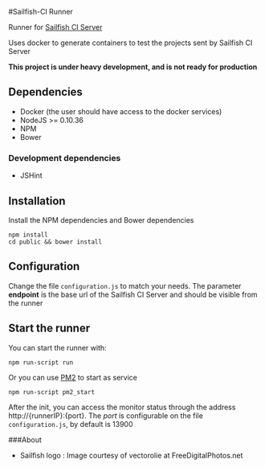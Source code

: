 #Sailfish-CI Runner

Runner for [Sailfish CI Server](https://github.com/urodoz/sailfish-server)

Uses docker to generate containers to test the projects sent by Sailfish CI Server

**This project is under heavy development, and is not ready for production**

## Dependencies

* Docker (the user should have access to the docker services)
* NodeJS >= 0.10.36
* NPM
* Bower

### Development dependencies

* JSHint

## Installation

Install the NPM dependencies and Bower dependencies

    npm install
    cd public && bower install
    
## Configuration

Change the file ```configuration.js``` to match your needs. The parameter **endpoint** is the base url of
the Sailfish CI Server and should be visible from the runner

## Start the runner

You can start the runner with:

    npm run-script run
    
Or you can use [PM2](https://github.com/Unitech/pm2) to start as service

    npm run-script pm2_start
    
After the init, you can access the monitor status through the address http://{runnerIP}:{port}. The *port* is
configurable on the file ```configuration.js```, by default is 13900

###About

* Sailfish logo : Image courtesy of vectorolie at FreeDigitalPhotos.net
